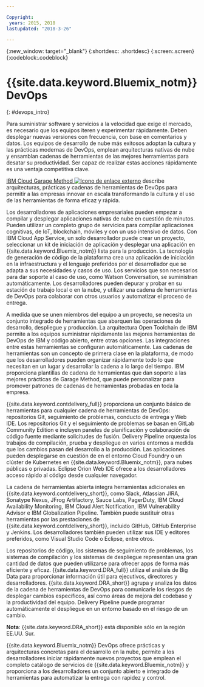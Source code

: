 ```yaml
---

Copyright:
 years: 2015, 2018
lastupdated: "2018-3-26"

---
```


{:new_window: target="_blank"}
{:shortdesc: .shortdesc}
{:screen:.screen}
{:codeblock:.codeblock}


# {{site.data.keyword.Bluemix_notm}} DevOps
{: #devops_intro}

Para suministrar software y servicios a la velocidad que exige el mercado, es necesario que los equipos iteren y experimentar rápidamente. Deben desplegar nuevas versiones con frecuencia, con base en comentarios y datos. Los equipos de desarrollo de nube más exitosos adoptan la cultura y las prácticas modernas de DevOps, emplean arquitecturas nativas de nube y ensamblan cadenas de herramientas de las mejores herramientas para desatar su productividad. Ser capaz de realizar estas acciones rápidamente es una ventaja competitiva clave.

  
<a href="https://www.ibm.com/cloud/garage">IBM Cloud Garage Method <img src="../../icons/launch-glyph.svg" alt="Icono de enlace externo"></a> describe arquitecturas, prácticas y cadenas de herramientas de DevOps para permitir a las empresas innovar en escala transformando la cultura y el uso de las herramientas de forma eficaz y rápida.

Los desarrolladores de aplicaciones empresariales pueden empezar a compilar y desplegar aplicaciones nativas de nube en cuestión de minutos. Pueden utilizar un completo grupo de servicios para compilar aplicaciones cognitivas, de IoT, blockchain, móviles y con un uso intensivo de datos. Con IBM Cloud App Service, un solo desarrollador puede crear un proyecto, seleccionar un kit de iniciación de aplicación y desplegar una aplicación en {{site.data.keyword.Bluemix_notm}} lista para la producción. La tecnología de generación de código de la plataforma crea una aplicación de iniciación en la infraestructura y el lenguaje preferidos por el desarrollador que se adapta a sus necesidades y casos de uso. Los servicios que son necesarios para dar soporte al caso de uso, como Watson Conversation, se suministran automáticamente. Los desarrolladores pueden depurar y probar en su estación de trabajo local o en la nube, y utilizar una cadena de herramientas de DevOps para colaborar con otros usuarios y automatizar el proceso de entrega.

A medida que se unen miembros del equipo a un proyecto, se necesita un conjunto integrado de herramientas que abarquen las operaciones de desarrollo, despliegue y producción. La arquitectura Open Toolchain de IBM permite a los equipos suministrar rápidamente las mejores herramientas de DevOps de IBM y código abierto, entre otras opciones. Las integraciones entre estas herramientas se configuran automáticamente. Las cadenas de herramientas son un concepto de primera clase en la plataforma, de modo que los desarrolladores pueden organizar rápidamente todo lo que necesitan en un lugar y desarrollar la cadena a lo largo del tiempo. IBM proporciona plantillas de cadena de herramientas que dan soporte a las mejores prácticas de Garage Method, que puede personalizar para promover patrones de cadenas de herramientas probadas en toda la empresa.

{{site.data.keyword.contdelivery_full}} proporciona un conjunto básico de herramientas para cualquier cadena de herramientas de DevOps: repositorios Git, seguimiento de problemas, conducto de entrega y Web IDE. Los repositorios Git y el seguimiento de problemas se basan en GitLab Community Edition e incluyen paneles de planificación y colaboración de código fuente mediante solicitudes de fusión. Delivery Pipeline orquesta los trabajos de compilación, prueba y despliegue en varios entornos a medida que los cambios pasan del desarrollo a la producción. Las aplicaciones pueden desplegarse en cuestión de en el entorno Cloud Foundry o un clúster de Kubernetes en {{site.data.keyword.Bluemix_notm}}, para nubes públicas o privadas. Eclipse Orion Web IDE ofrece a los desarrolladores acceso rápido al código desde cualquier navegador.

La cadena de herramientas abierta integra herramientas adicionales en {{site.data.keyword.contdelivery_short}}, como Slack, Atlassian JIRA, Sonatype Nexus, JFrog Artifactory, Sauce Labs, PagerDuty, IBM Cloud Availability Monitoring, IBM Cloud Alert Notification, IBM Vulnerability Advisor e IBM Globalization Pipeline. También puede sustituir otras herramientas por las prestaciones de {{site.data.keyword.contdelivery_short}}, incluido GitHub, GitHub Enterprise y Jenkins. Los desarrolladores también pueden utilizar sus IDE y editores preferidos, como Visual Studio Code o Eclipse, entre otros.

Los repositorios de código, los sistemas de seguimiento de problemas, los sistemas de compilación y los sistemas de despliegue representan una gran cantidad de datos que pueden utilizarse para ofrecer apps de forma más eficiente y eficaz. {{site.data.keyword.DRA_full}} utiliza el análisis de Big Data para proporcionar información útil para ejecutivos, directores y desarrolladores. {{site.data.keyword.DRA_short}} agrupa y analiza los datos de la cadena de herramientas de DevOps para comunicarle los riesgos de desplegar cambios específicos, así como áreas de mejora del codebase y la productividad del equipo. Delivery Pipeline puede programar automáticamente el despliegue en un entorno basado en el riesgo de un cambio.

**Nota**: {{site.data.keyword.DRA_short}} está disponible sólo en la región EE.UU. Sur.

{{site.data.keyword.Bluemix_notm}} DevOps ofrece prácticas y arquitecturas concretas para el desarrollo en la nube, permite a los desarrolladores iniciar rápidamente nuevos proyectos que emplean el completo catálogo de servicios de {{site.data.keyword.Bluemix_notm}} y proporciona a los desarrolladores un conjunto abierto e integrado de herramientas para automatizar la entrega con rapidez y control.
